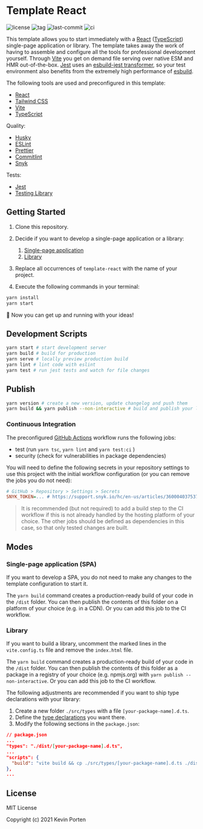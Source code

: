 # Template React

![license](https://img.shields.io/github/license/kporten/template-react)
![tag](https://img.shields.io/github/v/tag/kporten/template-react)
![last-commit](https://img.shields.io/github/last-commit/kporten/template-react)
![ci](https://github.com/kporten/template-react/workflows/CI/badge.svg?branch=main&event=push)

This template allows you to start immediately with a [React](https://reactjs.org) ([TypeScript](https://www.typescriptlang.org)) single-page application or library. The template takes away the work of having to assemble and configure all the tools for professional development yourself. Through [Vite](https://vitejs.dev) you get on demand file serving over native ESM and HMR out-of-the-box. [Jest](https://jestjs.io) uses an [esbuild-jest transformer](https://github.com/aelbore/esbuild-jest), so your test environment also benefits from the extremely high performance of [esbuild](https://esbuild.github.io).

The following tools are used and preconfigured in this template:

- [React](https://reactjs.org)
- [Tailwind CSS](https://tailwindcss.com)
- [Vite](https://vitejs.dev)
- [TypeScript](https://www.typescriptlang.org)

Quality:

- [Husky](https://typicode.github.io/husky)
- [ESLint](https://eslint.org)
- [Prettier](https://prettier.io)
- [Commitlint](https://commitlint.js.org)
- [Snyk](https://snyk.io)

Tests:

- [Jest](https://jestjs.io)
- [Testing Library](https://testing-library.com)

## Getting Started

1. Clone this repository.

2. Decide if you want to develop a single-page application or a library:
   1. [Single-page application](#single-page-application-spa)
   2. [Library](#library)

3. Replace all occurrences of `template-react` with the name of your project.

4. Execute the following commands in your terminal:

```sh
yarn install
yarn start
```

🚀 Now you can get up and running with your ideas!

## Development Scripts

```sh
yarn start # start development server
yarn build # build for production
yarn serve # locally preview production build
yarn lint # lint code with eslint
yarn test # run jest tests and watch for file changes
```

## Publish

```sh
yarn version # create a new version, update changelog and push them
yarn build && yarn publish --non-interactive # build and publish your library to your preferred package registry
```

### Continuous Integration

The preconfigured [GitHub Actions](https://github.com/features/actions) workflow runs the following jobs:

- test (run `yarn tsc`, `yarn lint` and `yarn test:ci` )
- security (check for vulnerabilities in package dependencies)

You will need to define the following secrets in your repository settings to use this project with the initial workflow configuration (or you can remove the jobs you do not need):

```ini
# GitHub > Repository > Settings > Secrets
SNYK_TOKEN=... # https://support.snyk.io/hc/en-us/articles/360004037537-Authentication-for-third-party-tools
```

> It is recommended (but not required) to add a build step to the CI workflow if this is not already handled by the hosting platform of your choice. The other jobs should be defined as dependencies in this case, so that only tested changes are built.

## Modes

### Single-page application (SPA)

If you want to develop a SPA, you do not need to make any changes to the template configuration to start it.

The `yarn build` command creates a production-ready build of your code in the `/dist` folder. You can then publish the contents of this folder on a platform of your choice (e.g. in a CDN). Or you can add this job to the CI workflow.

### Library

If you want to build a library, uncomment the marked lines in the `vite.config.ts` file and remove the `index.html` file.

The `yarn build` command creates a production-ready build of your code in the `/dist` folder. You can then publish the contents of this folder as a package in a registry of your choice (e.g. npmjs.org) with `yarn publish --non-interactive`. Or you can add this job to the CI workflow.

The following adjustments are recommended if you want to ship type declarations with your library:

1. Create a new folder `./src/types` with a file `[your-package-name].d.ts`.
2. Define the [type declarations](https://www.typescriptlang.org/docs/handbook/declaration-files/templates/module-d-ts.html) you want there.
3. Modify the following sections in the `package.json`:

```json
// package.json
...
"types": "./dist/[your-package-name].d.ts",
...
"scripts": {
  "build": "vite build && cp ./src/types/[your-package-name].d.ts ./dist/[your-package-name].d.ts",
},
...
```

## License

MIT License

Copyright (c) 2021 Kevin Porten
